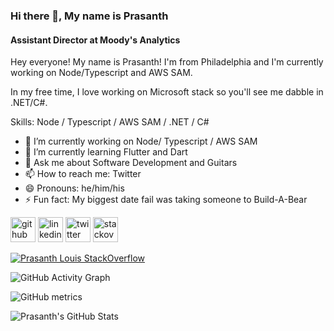 ### Hi there 👋, My name is Prasanth
#### Assistant Director at Moody's Analytics

Hey everyone! My name is Prasanth! I'm from Philadelphia and I'm currently working on Node/Typescript and AWS SAM. 

In my free time, I love working on Microsoft stack so you'll see me dabble in .NET/C#.


Skills: Node / Typescript / AWS SAM / .NET / C#

- 🔭 I’m currently working on Node/ Typescript / AWS SAM 
- 🌱 I’m currently learning Flutter and Dart 
- 💬 Ask me about Software Development and Guitars 
- 📫 How to reach me: Twitter 
- 😄 Pronouns: he/him/his 
- ⚡ Fun fact: My biggest date fail was taking someone to Build-A-Bear 


[<img src='https://cdn.jsdelivr.net/npm/simple-icons@3.0.1/icons/github.svg' alt='github' height='40'>](https://github.com/prasanthlouis)  [<img src='https://cdn.jsdelivr.net/npm/simple-icons@3.0.1/icons/linkedin.svg' alt='linkedin' height='40'>](https://www.linkedin.com/in/prasanthlouis/)  [<img src='https://cdn.jsdelivr.net/npm/simple-icons@3.0.1/icons/twitter.svg' alt='twitter' height='40'>](https://twitter.com/prasanthlouis)  [<img src='https://cdn.jsdelivr.net/npm/simple-icons@3.0.1/icons/stackoverflow.svg' alt='stackoverflow' height='40'>](https://stackoverflow.com/users/3293761)  

[![Prasanth Louis StackOverflow](https://github-readme-stackoverflow.vercel.app/?userID=3293761)](https://stackoverflow.com/users/3293761/prasanth-louis)

![GitHub Activity Graph](https://activity-graph.herokuapp.com/graph?username=prasanthlouis)  

![GitHub metrics](https://metrics.lecoq.io/prasanthlouis)  

<img align="center" src="https://github-readme-stats.vercel.app/api?username=prasanthlouis&show_icons=true&line_height=27&count_private=true&title_color=ffffff&text_color=c9cacc&icon_color=2bbc8a&bg_color=1d1f21" alt="Prasanth's GitHub Stats" />



[1.1]: http://i.imgur.com/tXSoThF.png (twitter icon with padding)
[2.1]: http://i.imgur.com/0o48UoR.png (github icon with padding)

<!-- icons without padding --> 

[1.2]: http://i.imgur.com/wWzX9uB.png (My Twitter)
[2.2]: http://i.imgur.com/9I6NRUm.png (github icon without padding)
[3.2]: https://raw.githubusercontent.com/MartinHeinz/MartinHeinz/master/linkedin-3-16.png (My LinkedIn)

<!-- links to your social media accounts -->
[2]: https://github.com/prasanthlouis

